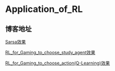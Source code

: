 # Application_of_RL

## 博客地址

[Sarsa效果](https://www.cnblogs.com/SilentSamsara/p/15404708.html)

[RL_for_Gaming_to_choose_study_agent效果](https://www.cnblogs.com/SilentSamsara/p/15423027.html)

[RL_for_Gaming_to_choose_action(Q-Learning)效果](https://www.cnblogs.com/SilentSamsara/p/15455679.html)

